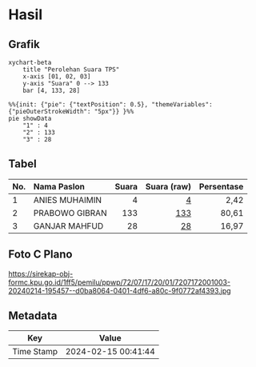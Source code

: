 # Hasil

## Grafik

```mermaid
xychart-beta
    title "Perolehan Suara TPS"
    x-axis [01, 02, 03]
    y-axis "Suara" 0 --> 133
    bar [4, 133, 28]
```

```mermaid
%%{init: {"pie": {"textPosition": 0.5}, "themeVariables": {"pieOuterStrokeWidth": "5px"}} }%%
pie showData
    "1" : 4
    "2" : 133
    "3" : 28
```

## Tabel

| No. | Nama Paslon    | Suara | Suara (raw) | Persentase |
|:--- |:-------------- | -----:| -----------:| ----------:|
| 1   | ANIES MUHAIMIN | 4     | [4][p-1]    | 2,42       |
| 2   | PRABOWO GIBRAN | 133   | [133][p-2]  | 80,61      |
| 3   | GANJAR MAHFUD  | 28    | [28][p-3]   | 16,97      |


[p-1]: https://github.com/gigit-pemilu/pemilu-2024-72-sulawesi-tengah/blob/main/pilpres/hitung-suara/sub/72-sulawesi-tengah/sub/07-banggai-kepulauan/sub/17-bulagi-utara/sub/2001-sambulangan/sub/003-tps/sub/paslon-1.txt
[p-2]: https://github.com/gigit-pemilu/pemilu-2024-72-sulawesi-tengah/blob/main/pilpres/hitung-suara/sub/72-sulawesi-tengah/sub/07-banggai-kepulauan/sub/17-bulagi-utara/sub/2001-sambulangan/sub/003-tps/sub/paslon-2.txt
[p-3]: https://github.com/gigit-pemilu/pemilu-2024-72-sulawesi-tengah/blob/main/pilpres/hitung-suara/sub/72-sulawesi-tengah/sub/07-banggai-kepulauan/sub/17-bulagi-utara/sub/2001-sambulangan/sub/003-tps/sub/paslon-3.txt

## Foto C Plano

https://sirekap-obj-formc.kpu.go.id/1ff5/pemilu/ppwp/72/07/17/20/01/7207172001003-20240214-195457--d0ba8064-0401-4df6-a80c-9f0772af4393.jpg


## Metadata

| Key        | Value               |
| ---------- | ------------------- |
| Time Stamp | 2024-02-15 00:41:44 |



